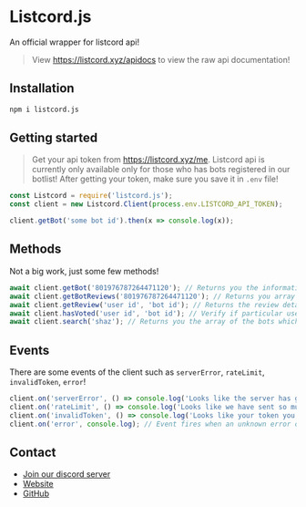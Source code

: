 # Listcord.js

An official wrapper for listcord api!

> View https://listcord.xyz/apidocs to view the raw api documentation!

## Installation

```sh
npm i listcord.js
```

## Getting started

> Get your api token from https://listcord.xyz/me. Listcord api is currently only available only for those who has bots registered in our botlist! After getting your token, make sure you save it in `.env` file!

```js
const Listcord = require('listcord.js');
const client = new Listcord.Client(process.env.LISTCORD_API_TOKEN);

client.getBot('some bot id').then(x => console.log(x));
```

## Methods

Not a big work, just some few methods!

```js
await client.getBot('801976787264471120'); // Returns you the information of the bot!
await client.getBotReviews('801976787264471120'); // Returns you array of reviews of the bot!
await client.getReview('user id', 'bot id'); // Returns the review details by the discord id of the reviewer and the bot which was reviewed!
await client.hasVoted('user id', 'bot id'); // Verify if particular user has voted a paticular bot by id!
await client.search('shaz'); // Returns you the array of the bots which matches your query!
```

## Events

There are some events of the client such as `serverError`, `rateLimit`, `invalidToken`,  `error`!

```js
client.on('serverError', () => console.log('Looks like the server has got some error! 500!')); // Event fires when our server gets an error and we could not send you the response!
client.on('rateLimit', () => console.log('Looks like we have sent so much requests! So its 429!')); // Event fires when you have been rate limited by our api!
client.on('invalidToken', () => console.log('Looks like your token you have sent to the listcord api is invalid! 40!')); // This happens when your token is been invalid and you are making requests to the api!
client.on('error', console.log); // Event fires when an unknown error occurs!
```

## Contact

- [Join our discord server](https://discord.gg/cMGAyhZXwW)
- [Website](https://listcord.xyz)
- [GitHub](https://github.com/listcordteam/listcord.js)